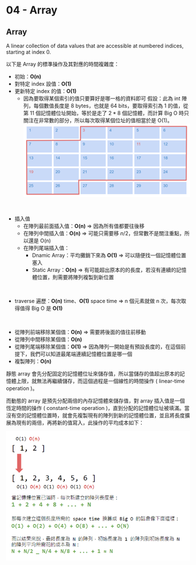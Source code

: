 # 04 - Array
## Array
  A linear collection of data values that are accessible at numbered indices, starting at index 0.

以下是 Array 的標準操作及其對應的時間複雜度：
  * 初始：**O(n)**
  * 對特定 index 設值：**O(1)**
  * 更新特定 index 的值：**O(1)**
    * 因為要取得某個索引的值只要算好是哪一格的資料即可
    假設：此為 int 陣列，每個數值長度是 8 bytes，也就是 64 bits，要取得索引為 1 的值，從第 11 個記憶體位址開始，等於是走了 $2*8$ 個記憶體，而計算 Big O 時只關注在非常數的部分，所以每次取得某個位址的值相當於是 O(1)。
    ![](/images/4-1.png)
<br/>

  * 插入值
    * 在陣列最前面插入值：**O(n)** &rArr; 因為所有值都要往後移
    * 在陣列中間插入值：**O(n)** &rArr; 可能只需要移 $n/2$，但常數不是關注重點，所以還是 O(n)
    * 在陣列尾端插入值：
      * Dnamic Array：平均攤銷下來為 **O(1)** &rArr; 可以隨便找一個記憶體位置塞入
      * Static Array：**O(n)** &rArr; 有可能超出原本的的長度，若沒有連續的記憶體位置，則需要將陣列複製到新位置
<br/>  

  * traverse 遍歷：**O(n)** time、**O(1)** space time &rArr; n 個元素就做 n 次，每次取得值得 Big O 是 **O(1)**
<br/>
  
  * 從陣列前端移除某個值：**O(n)** &rArr; 需要將後面的值往前移動
  * 從陣列中間移除某個值：**O(n)**
  * 從陣列尾端移除某個值：**O(1)** &rArr; 因為陣列一開始是有預設長度的，在這個前提下，我們可以知道最尾端連續記憶體位置是哪一個
  * 複製陣列：**O(n)**

靜態 array 會先分配固定的記憶體位址來儲存值，所以當儲存的值超出原本的記憶體上限，就無法再繼續儲存，而這個過程是一個線性的時間操作 ( linear-time operation )。

而動態的 array 是預先分配兩倍的內存記憶體來儲存值，對 array 插入值是一個恆定時間的操作 ( constant-time operation )，直到分配的記憶體位址被填滿。當沒有空的記憶體位置時，就會先複製現有的陣列到新的記憶體位置，並且將長度擴展為現有的兩倍，再將新的值寫入，此操作的平均成本如下：

![](/images/4-3.png)